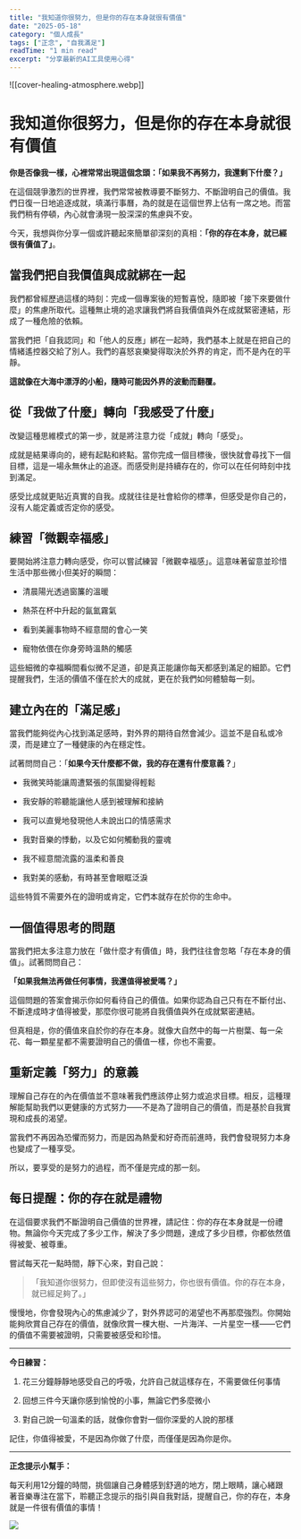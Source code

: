 ```yaml
---
title: "我知道你很努力, 但是你的存在本身就很有價值"
date: "2025-05-18"
category: "個人成長"
tags: ["正念", "自我滿足"]
readTime: "1 min read"
excerpt: "分享最新的AI工具使用心得"
---
```



![[cover-healing-atmosphere.webp]]

# 我知道你很努力，但是你的存在本身就很有價值


**你是否像我一樣，心裡常常出現這個念頭：「如果我不再努力，我還剩下什麼？」**

在這個競爭激烈的世界裡，我們常常被教導要不斷努力、不斷證明自己的價值。我們日復一日地追逐成就，填滿行事曆，為的就是在這個世界上佔有一席之地。而當我們稍有停頓，內心就會湧現一股深深的焦慮與不安。

今天，我想與你分享一個或許聽起來簡單卻深刻的真相：**「你的存在本身，就已經很有價值了」**。

## 當我們把自我價值與成就綁在一起

我們都曾經歷過這樣的時刻：完成一個專案後的短暫喜悅，隨即被「接下來要做什麼」的焦慮所取代。這種無止境的追求讓我們將自我價值與外在成就緊密連結，形成了一種危險的依賴。

當我們把「自我認同」和「他人的反應」綁在一起時，我們基本上就是在把自己的情緒遙控器交給了別人。我們的喜怒哀樂變得取決於外界的肯定，而不是內在的平靜。

**這就像在大海中漂浮的小船，隨時可能因外界的波動而翻覆。**

## 從「我做了什麼」轉向「我感受了什麼」

改變這種思維模式的第一步，就是將注意力從「成就」轉向「感受」。

成就是結果導向的，總有起點和終點。當你完成一個目標後，很快就會尋找下一個目標，這是一場永無休止的追逐。而感受則是持續存在的，你可以在任何時刻中找到滿足。

感受比成就更貼近真實的自我。成就往往是社會給你的標準，但感受是你自己的，沒有人能定義或否定你的感受。

## 練習「微觀幸福感」

要開始將注意力轉向感受，你可以嘗試練習「微觀幸福感」。這意味著留意並珍惜生活中那些微小但美好的瞬間：

- 清晨陽光透過窗簾的溫暖
    
- 熱茶在杯中升起的氤氳霧氣
    
- 看到美麗事物時不經意間的會心一笑
    
- 寵物依偎在你身旁時溫熱的觸感
    

這些細微的幸福瞬間看似微不足道，卻是真正能讓你每天都感到滿足的細節。它們提醒我們，生活的價值不僅在於大的成就，更在於我們如何體驗每一刻。

## 建立內在的「滿足感」

當我們能夠從內心找到滿足感時，對外界的期待自然會減少。這並不是自私或冷漠，而是建立了一種健康的內在穩定性。

試著問問自己：「**如果今天什麼都不做，我的存在還有什麼意義？**」

- 我微笑時能讓周遭緊張的氛圍變得輕鬆
    
- 我安靜的聆聽能讓他人感到被理解和接納
    
- 我可以直覺地發現他人未說出口的情感需求
    
- 我對音樂的悸動，以及它如何觸動我的靈魂
    
- 我不經意間流露的溫柔和善良
    
- 我對美的感動，有時甚至會眼眶泛淚
    

這些特質不需要外在的證明或肯定，它們本就存在於你的生命中。

## 一個值得思考的問題

當我們把太多注意力放在「做什麼才有價值」時，我們往往會忽略「存在本身的價值」。試著問問自己：

**「如果我無法再做任何事情，我還值得被愛嗎？」**

這個問題的答案會揭示你如何看待自己的價值。如果你認為自己只有在不斷付出、不斷達成時才值得被愛，那麼你很可能將自我價值與外在成就緊密連結。

但真相是，你的價值來自於你的存在本身。就像大自然中的每一片樹葉、每一朵花、每一顆星星都不需要證明自己的價值一樣，你也不需要。

## 重新定義「努力」的意義

理解自己存在的內在價值並不意味著我們應該停止努力或追求目標。相反，這種理解能幫助我們以更健康的方式努力——不是為了證明自己的價值，而是基於自我實現和成長的渴望。

當我們不再因為恐懼而努力，而是因為熱愛和好奇而前進時，我們會發現努力本身也變成了一種享受。

所以，要享受的是努力的過程，而不僅是完成的那一刻。

## 每日提醒：你的存在就是禮物

在這個要求我們不斷證明自己價值的世界裡，請記住：你的存在本身就是一份禮物。無論你今天完成了多少工作，解決了多少問題，達成了多少目標，你都依然值得被愛、被尊重。

嘗試每天花一點時間，靜下心來，對自己說：

> 「我知道你很努力，但即使沒有這些努力，你也很有價值。你的存在本身，就已經足夠了。」

慢慢地，你會發現內心的焦慮減少了，對外界認可的渴望也不再那麼強烈。你開始能夠欣賞自己存在的價值，就像欣賞一棵大樹、一片海洋、一片星空一樣——它們的價值不需要被證明，只需要被感受和珍惜。

---

**今日練習：**

1. 花三分鐘靜靜地感受自己的呼吸，允許自己就這樣存在，不需要做任何事情
    
2. 回想三件今天讓你感到愉悅的小事，無論它們多麼微小
    
3. 對自己說一句溫柔的話，就像你會對一個你深愛的人說的那樣
    

記住，你值得被愛，不是因為你做了什麼，而僅僅是因為你是你。

---

**正念提示小幫手：**

每天利用12分鐘的時間，挑個讓自己身體感到舒適的地方，閉上眼睛，讓心緒跟著音樂專注在當下，聆聽正念提示的指引與自我對話，提醒自己，你的存在，本身就是一件很有價值的事情！

![](https://youtu.be/HntLPjAQ7sY)  
